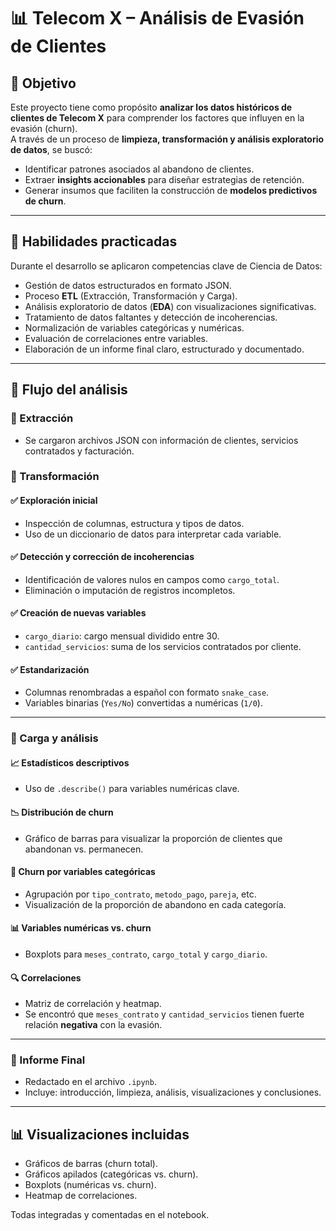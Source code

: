 # 📊 Telecom X – Análisis de Evasión de Clientes

## 🎯 Objetivo

Este proyecto tiene como propósito **analizar los datos históricos de clientes de Telecom X** para comprender los factores que influyen en la evasión (churn).  
A través de un proceso de **limpieza, transformación y análisis exploratorio de datos**, se buscó:

- Identificar patrones asociados al abandono de clientes.  
- Extraer **insights accionables** para diseñar estrategias de retención.  
- Generar insumos que faciliten la construcción de **modelos predictivos de churn**.  

---

## 🧠 Habilidades practicadas

Durante el desarrollo se aplicaron competencias clave de Ciencia de Datos:

- Gestión de datos estructurados en formato JSON.  
- Proceso **ETL** (Extracción, Transformación y Carga).  
- Análisis exploratorio de datos (**EDA**) con visualizaciones significativas.  
- Tratamiento de datos faltantes y detección de incoherencias.  
- Normalización de variables categóricas y numéricas.  
- Evaluación de correlaciones entre variables.  
- Elaboración de un informe final claro, estructurado y documentado.  

---

## 📂 Flujo del análisis

### 🔹 Extracción
- Se cargaron archivos JSON con información de clientes, servicios contratados y facturación.  

### 🔹 Transformación

#### ✅ Exploración inicial
- Inspección de columnas, estructura y tipos de datos.  
- Uso de un diccionario de datos para interpretar cada variable.  

#### ✅ Detección y corrección de incoherencias
- Identificación de valores nulos en campos como `cargo_total`.  
- Eliminación o imputación de registros incompletos.  

#### ✅ Creación de nuevas variables
- `cargo_diario`: cargo mensual dividido entre 30.  
- `cantidad_servicios`: suma de los servicios contratados por cliente.  

#### ✅ Estandarización
- Columnas renombradas a español con formato `snake_case`.  
- Variables binarias (`Yes/No`) convertidas a numéricas (`1/0`).  

---

### 🔹 Carga y análisis

#### 📈 Estadísticos descriptivos
- Uso de `.describe()` para variables numéricas clave.  

#### 📉 Distribución de churn
- Gráfico de barras para visualizar la proporción de clientes que abandonan vs. permanecen.  

#### 🧩 Churn por variables categóricas
- Agrupación por `tipo_contrato`, `metodo_pago`, `pareja`, etc.  
- Visualización de la proporción de abandono en cada categoría.  

#### 📊 Variables numéricas vs. churn
- Boxplots para `meses_contrato`, `cargo_total` y `cargo_diario`.  

#### 🔍 Correlaciones
- Matriz de correlación y heatmap.  
- Se encontró que `meses_contrato` y `cantidad_servicios` tienen fuerte relación **negativa** con la evasión.  

---

### 🔹 Informe Final
- Redactado en el archivo `.ipynb`.  
- Incluye: introducción, limpieza, análisis, visualizaciones y conclusiones.  

---

## 📊 Visualizaciones incluidas
- Gráficos de barras (churn total).  
- Gráficos apilados (categóricas vs. churn).  
- Boxplots (numéricas vs. churn).  
- Heatmap de correlaciones.  

Todas integradas y comentadas en el notebook.
